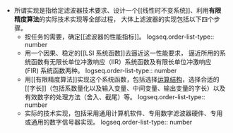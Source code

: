 - 所谓实现是指给定滤波器技术要求、设计一个[[线性时不变系统]]、利用**有限精度算法**的实际技术实现等全部过程， 大体上滤波器的实现包括以下四个步骤。
	- 按任务的需要，确定[[滤波器的性能指标]]。
	  logseq.order-list-type:: number
	- 用一个因果、稳定的[[LSI 系统函数]]去逼近这一性能要求， 逼近所用的系统函数有无限长单位冲激响应（IIR）系统函数及有限长单位冲激响应 (FIR) 系统函数两种。
	  logseq.order-list-type:: number
	- 用[[有限精度算法]]实现这个系统函数，包括选择[运算结构]([[系统网络结构]])，选择合适的[[字长]]（包括系数量化以及输入变量、中间变量、输出变量的字长）以及有效数字的处理方法（舍入、截尾）等。
	  logseq.order-list-type:: number
	- 实际的技术实现，包括采用通用计算机软件、专用数字滤波器硬件、专用或通用的数字信号器实现。
	  logseq.order-list-type:: number
